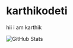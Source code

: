 # karthikodeti
hii i am karthik

![GitHub Stats](https://github-readme-stats.vercel.app/api?username=reddykarthikodeti&theme=chartreuse-dark
)
